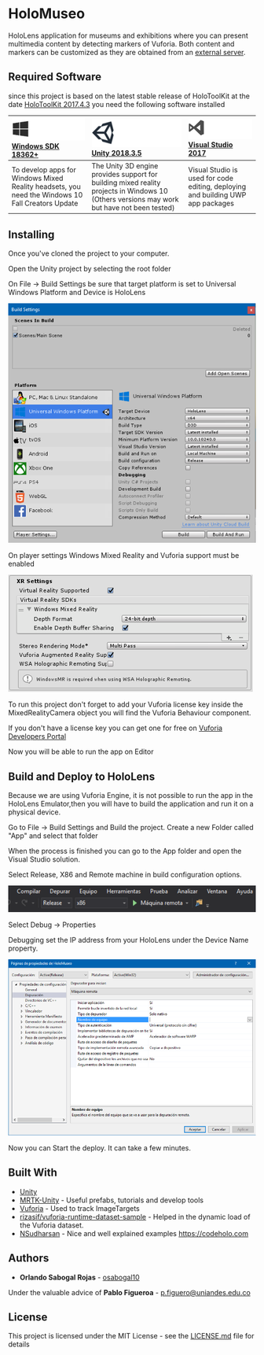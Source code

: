 # HoloMuseo

HoloLens application for museums and exhibitions where you can present multimedia content by detecting markers of Vuforia. Both content and markers can be customized as they are obtained from an [external server](https://github.com/osabogal10/HoloServer).

## Required Software

since this project is based on the latest stable release of HoloToolKit at the date [ HoloToolKit 2017.4.3](https://github.com/microsoft/MixedRealityToolkit-Unity/releases/tag/2017.4.3.0-Refresh) you need the following software installed

 | [![Windows SDK 18362+](docs/images/MRTK170802_Short_17.png)](https://developer.microsoft.com/en-US/windows/downloads/windows-10-sdk) [Windows SDK 18362+](https://developer.microsoft.com/en-US/windows/downloads/windows-10-sdk)| [![Unity](docs/images/MRTK170802_Short_18.png)](https://unity3d.com/get-unity/download/archive) [Unity 2018.3.5](https://unity3d.com/get-unity/download/archive)| [![Visual Studio 2017](docs/images/MRTK170802_Short_19.png)](http://dev.windows.com/downloads) [Visual Studio 2017](http://dev.windows.com/downloads)|
| :--- | :--- | :--- |
| To develop apps for Windows Mixed Reality headsets, you need the Windows 10 Fall Creators Update | The Unity 3D engine provides support for building mixed reality projects in Windows 10 (Others versions may work but have not been tested)| Visual Studio is used for code editing, deploying and building UWP app packages |


## Installing

Once you've cloned the project to your computer.

Open the Unity project by selecting the root folder

On File -> Build Settings be sure that target platform is set to Universal Windows Platform and Device is HoloLens

![Build Settings](docs/images/buildSettings.png)

On player settings Windows Mixed Reality and Vuforia support must be enabled

![Player Settings](docs/images/playerSettings.png)

To run this project don't forget to add your Vuforia license key inside the MixedRealityCamera object you will find the Vuforia Behaviour component.

If you don't have a license key you can get one for free on [Vuforia Developers Portal](https://developer.vuforia.com/vui/pricing)

Now you will be able to run the app on Editor

## Build and Deploy to HoloLens

Because we are using Vuforia Engine, it is not possible to run the app in the HoloLens Emulator,then you will have to build the application and run it on a physical device.

Go to File -> Build Settings and Build the project.
Create a new Folder called "App" and select that folder

When the process is finished you can go to the App folder and open the Visual Studio solution.

Select Release, X86 and Remote machine in build configuration options.

![Visual Studio Configuration](docs/images/vsConfig.png)

Select Debug -> Properties

Debugging set the IP address from your HoloLens under the Device Name property.

![HoloLens Address](docs/images/setAddress.png)

Now you can Start the deploy. It can take a few minutes.

## Built With

* [Unity](https://unity3d.com/es/get-unity/download)
* [MRTK-Unity](https://github.com/microsoft/MixedRealityToolkit-Unity) - Useful prefabs, tutorials and develop tools
* [Vuforia](https://developer.vuforia.com) - Used to track ImageTargets
* [rizasif/vuforia-runtime-dataset-sample](https://github.com/rizasif/vuforia-runtime-dataset-sample) - Helped in the dynamic load of the Vuforia dataset.
* [NSudharsan](https://github.com/NSudharsan/HoloLensExamples) - Nice and well explained examples https://codeholo.com

## Authors

* **Orlando Sabogal Rojas** - [osabogal10](https://github.com/osabogal10)

Under the valuable advice of **Pablo Figueroa** - p.figuero@uniandes.edu.co

## License

This project is licensed under the MIT License - see the [LICENSE.md](LICENSE.md) file for details